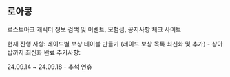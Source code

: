 ## 로아콩

로스트아크 캐릭터 정보 검색 및 이벤트, 모험섬, 공지사항 체크 사이트

현재 진행 사항: 레이드별 보상 테이블 만들기 (레이드 보상 목록 최신화 및 추가) - 상아탑까지 최신화 완료
추가사항:

24.09.14 ~ 24.09.18 - 추석 연휴
